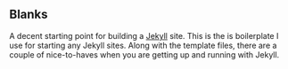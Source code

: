 ## Blanks

A decent starting point for building a [Jekyll](http://jekyllrb.com/) site. This is the is boilerplate I use for starting any Jekyll sites. Along with the template files, there are a couple of nice-to-haves when you are getting up and running with Jekyll.
